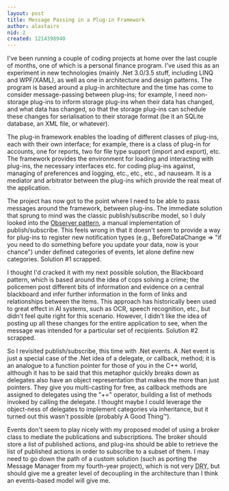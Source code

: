 ```yaml
---
layout: post
title: Message Passing in a Plug-in Framework
author: alastairs
nid: 2
created: 1214398940
---
```

I've been running a couple of coding projects at home over the last couple of months, one of which is a personal finance program.  I've used this as an experiment in new technologies (mainly .Net 3.0/3.5 stuff, including LINQ and WPF/XAML), as well as one in architecture and design patterns.  The program is based around a plug-in architecture and the time has come to consider message-passing between plug-ins; for example, I need non-storage plug-ins to inform storage plug-ins when their data has changed, and what data has changed, so that the storage plug-ins can schedule these changes for serialisation to their storage format (be it an SQLite database, an XML file, or whatever).
<!--break-->
The plug-in framework enables the loading of different classes of plug-ins, each with their own interface; for example, there is a class of plug-in for accounts, one for reports, two for file type support (import and export), etc.  The framework provides the environment for loading and interacting with plug-ins, the necessary interfaces etc. for coding plug-ins against, managing of preferences and logging, etc., etc., etc., ad nauseam.  It is a mediator and arbitrator between the plug-ins which provide the real meat of the application.  

The project has now got to the point where I need to be able to pass messages around the framework, between plug-ins.  The immediate solution that sprung to mind was the classic publish/subscribe model, so I duly looked into the <a href="http://www.wikipedia.org/wiki/Observer_Pattern" title="Wikipedia article on the Observer design pattern">Observer pattern</a>, a manual implementation of publish/subscribe.  This feels wrong in that it doesn't seem to provide a way for plug-ins to register new notification types (e.g., BeforeDataChange =&gt; "if you need to do something before you update your data, now is your chance") under defined categories of events, let alone define new categories.  Solution #1 scrapped.  

I thought I'd cracked it with my next possible solution, the Blackboard pattern, which is based around the idea of cops solving a crime; the policemen post different bits of information and evidence on a central blackboard and infer further information in the form of links and relationships between the items.  This approach has historically been used to great effect in AI systems, such as OCR, speech recognition, etc., but didn't feel quite right for this scenario.  However, I didn't like the idea of posting up all these changes for the entire application to see, when the message was intended for a particular set of recipients.  Solution #2 scrapped.  

So I revisited publish/subscribe, this time with .Net events.  A .Net event is just a special case of the .Net idea of a delegate, or callback, method; it is an analogue to a function pointer for those of you in the C++ world, although it has to be said that this metaphor quickly breaks down as delegates also have an object representation that makes the more than just pointers.  They give you multi-casting for free, as callback methods are assigned to delegates using the "+=" operator, building a list of methods invoked by calling the delegate.  I thought maybe I could leverage the object-ness of delegates to implement categories via inheritance, but it turned out this wasn't possible (probably A Good Thing™).

Events don't seem to play nicely with my proposed model of using a broker class to mediate the publications and subscriptions.  The broker should store a list of published actions, and plug-ins should be able to retrieve the list of published actions in order to subscribe to a subset of them.  I may need to go down the path of a custom solution (such as porting the Message Manager from my fourth-year project), which is not very <abbr title="Don't Repeat Yourself">DRY</abbr>, but should give me a greater level of decoupling in the architecture than I think an events-based model will give me.
